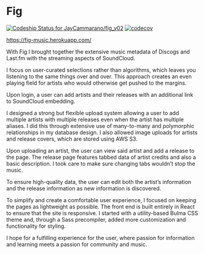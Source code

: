 # Fig
[![Codeship Status for JayCammarano/fig_v02](https://app.codeship.com/projects/c3546400-e0b0-0138-a44e-12afd896c336/status?branch=master)](https://app.codeship.com/projects/409934) [![codecov](https://codecov.io/gh/JayCammarano/fig_v02/branch/master/graph/badge.svg)](https://codecov.io/gh/JayCammarano/fig_v02)

https://fig-music.herokuapp.com/

With Fig I brought together the extensive music metadata of Discogs and Last.fm with the streaming aspects of SoundCloud.

I focus on user-curated selections rather than algorithms, which leaves you listening to the same things over and over. This approach creates an even playing field for artists who would otherwise get pushed to the margins.

Upon login, a user can add artists and their releases with an additional link to SoundCloud embedding.

I designed a strong but flexible upload system allowing a user to add multiple artists with multiple releases even when the artist has multiple aliases. I did this through extensive use of many-to-many and polymorphic relationships in my database design. I also allowed image uploads for artists and release covers, which are stored using AWS S3.

Upon uploading an artist, the user can view said artist and add a release to the page. The release page features tabbed data of artist credits and also a basic description. I took care to make sure changing tabs wouldn’t stop the music. 

To ensure high-quality data, the user can edit both the artist’s information and the release information as new information is discovered.

To simplify and create a comfortable user experience, I focused on keeping the pages as lightweight as possible. The front end is built entirely in React to ensure that the site is responsive. I started with a utility-based Bulma CSS theme and, through a Sass precompiler, added more customization and functionality for styling.

I hope for a fulfilling experience for the user, where passion for information and learning meets a passion for community and music.

